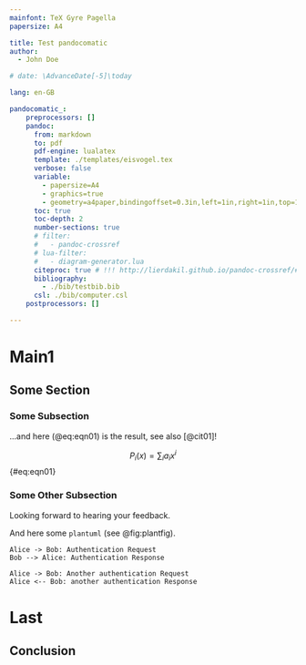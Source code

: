 ```yaml
---
mainfont: TeX Gyre Pagella
papersize: A4

title: Test pandocomatic
author:
  - John Doe

# date: \AdvanceDate[-5]\today

lang: en-GB

pandocomatic_:
    preprocessors: []
    pandoc:
      from: markdown
      to: pdf
      pdf-engine: lualatex
      template: ./templates/eisvogel.tex
      verbose: false
      variable:
        - papersize=A4
        - graphics=true
        - geometry=a4paper,bindingoffset=0.3in,left=1in,right=1in,top=1in,bottom=1.2in,footskip=.6in
      toc: true
      toc-depth: 2
      number-sections: true
      # filter:
      #   - pandoc-crossref
      # lua-filter:
      #   - diagram-generator.lua
      citeproc: true # !!! http://lierdakil.github.io/pandoc-crossref/#citeproc-and-pandoc-crossref
      bibliography:
        - ./bib/testbib.bib
      csl: ./bib/computer.csl
    postprocessors: []

---
```

# Main1

## Some Section

### Some Subsection

...and here (@eq:eqn01) is the result, see also [@cit01]!

$$ P_i(x) = \sum_i a_i x^i $$ {#eq:eqn01}


### Some Other Subsection

Looking forward to hearing your feedback.

And here some `plantuml` (see @fig:plantfig).

```{#fig:plantfig .plantuml caption="A PlantUML Diagram" }
Alice -> Bob: Authentication Request
Bob --> Alice: Authentication Response

Alice -> Bob: Another authentication Request
Alice <-- Bob: another authentication Response
```

# Last

## Conclusion